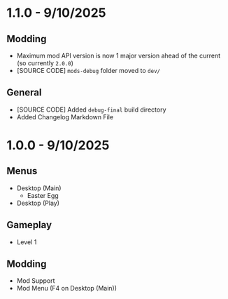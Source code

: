 # 1.1.0 - 9/10/2025
## Modding
- Maximum mod API version is now 1 major version ahead of the current (so currently `2.0.0`)
- [SOURCE CODE] `mods-debug` folder moved to `dev/`
## General
- [SOURCE CODE] Added `debug-final` build directory
- Added Changelog Markdown File

# 1.0.0 - 9/10/2025
## Menus
- Desktop (Main)
  - Easter Egg
- Desktop (Play)
## Gameplay
- Level 1
## Modding
- Mod Support
- Mod Menu (F4 on Desktop (Main))